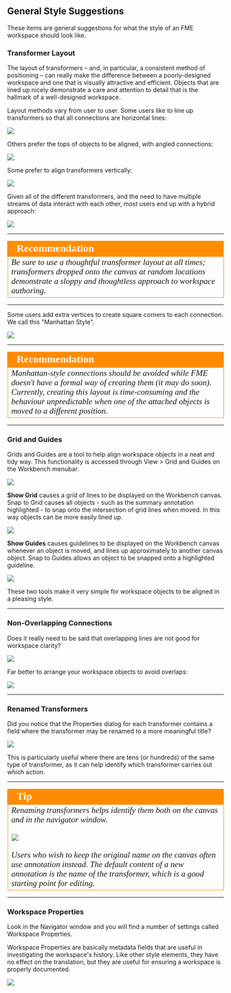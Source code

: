 ## General Style Suggestions ##
These items are general suggestions for what the style of an FME workspace should look like.

### Transformer Layout ###
The layout of transformers – and, in particular, a consistent method of positioning – can really make the difference between a poorly-designed workspace and one that is visually attractive and efficient. Objects that are lined up nicely demonstrate a care and attention to detail that is the hallmark of a well-designed workspace.

Layout methods vary from user to user. Some users like to line up transformers so that all connections are horizontal lines:

![](./Images/Img3.17.StraightConnectionTransformers.png)

Others prefer the tops of objects to be aligned, with angled connections:

![](./Images/Img3.18.AlignedTopTransformers.png)

Some prefer to align transformers vertically:

![](./Images/Img3.19.VerticallyAlignedTransformers.png)

Given all of the different transformers, and the need to have multiple streams of data interact with each other, most users end up with a hybrid approach:

![](./Images/Img3.21.CombinedLayoutMethods.png)


---

<!--Tip Section--> 

<table style="border-spacing: 0px">
<tr>
<td style="vertical-align:middle;background-color:darkorange;border: 2px solid darkorange">
<i class="fa fa-info-circle fa-lg fa-pull-left fa-fw" style="color:white;padding-right: 12px;vertical-align:text-top"></i>
<span style="color:white;font-size:x-large;font-weight: bold;font-family:serif">Recommendation</span>
</td>
</tr>

<tr>
<td style="border: 1px solid darkorange">
<span style="font-family:serif; font-style:italic; font-size:larger">
Be sure to use a thoughtful transformer layout at all times; transformers dropped onto the canvas at random locations demonstrate a sloppy and thoughtless approach to workspace authoring.
</span>
</td>
</tr>
</table>

---

Some users add extra vertices to create square corners to each connection. We call this "Manhattan Style".

![](./Images/Img3.20.ManhattanStyleTransformers.png)

---

<!--Tip Section--> 

<table style="border-spacing: 0px">
<tr>
<td style="vertical-align:middle;background-color:darkorange;border: 2px solid darkorange">
<i class="fa fa-info-circle fa-lg fa-pull-left fa-fw" style="color:white;padding-right: 12px;vertical-align:text-top"></i>
<span style="color:white;font-size:x-large;font-weight: bold;font-family:serif">Recommendation</span>
</td>
</tr>

<tr>
<td style="border: 1px solid darkorange">
<span style="font-family:serif; font-style:italic; font-size:larger">
Manhattan-style connections should be avoided while FME doesn't have a formal way of creating them (it may do soon). Currently, creating this layout is time-consuming and the behaviour unpredictable when one of the attached objects is moved to a different position.
</span>
</td>
</tr>
</table>

---


### Grid and Guides ###
Grids and Guides are a tool to help align workspace objects in a neat and tidy way. This functionality is accessed through View > Grid and Guides on the Workbench menubar.

![](./Images/Img3.24.GridAndGuideMenu.png)

**Show Grid** causes a grid of lines to be displayed on the Workbench canvas. Snap to Grid causes all objects - such as the summary annotation highlighted - to snap onto the intersection of grid lines when moved. In this way objects can be more easily lined up.

![](./Images/Img3.22.GridOptions.png)

**Show Guides** causes guidelines to be displayed on the Workbench canvas whenever an object is moved, and lines up approximately to another canvas object. Snap to Guides allows an object to be snapped onto a highlighted guideline.

![](./Images/Img3.23.GuideOptions.png)

These two tools make it very simple for workspace objects to be aligned in a pleasing style.

---

### Non-Overlapping Connections ###
Does it really need to be said that overlapping lines are not good for workspace clarity?

![](./Images/Img3.25.OverlappingConnections.png)

Far better to arrange your workspace objects to avoid overlaps:

![](./Images/Img3.26.NonOverlappingConnections.png)

---

### Renamed Transformers ###
Did you notice that the Properties dialog for each transformer contains a field where the transformer may be renamed to a more meaningful title?

![](./Images/Img3.27.RenamingTransformers.png)

This is particularly useful where there are tens (or hundreds) of the same type of transformer, as it can help identify which transformer carries out which action.

---

<!--Tip Section--> 

<table style="border-spacing: 0px">
<tr>
<td style="vertical-align:middle;background-color:darkorange;border: 2px solid darkorange">
<i class="fa fa-info-circle fa-lg fa-pull-left fa-fw" style="color:white;padding-right: 12px;vertical-align:text-top"></i>
<span style="color:white;font-size:x-large;font-weight: bold;font-family:serif">Tip</span>
</td>
</tr>

<tr>
<td style="border: 1px solid darkorange">
<span style="font-family:serif; font-style:italic; font-size:larger">
Renaming transformers helps identify them both on the canvas and in the navigator window.
<br><br><img src="./Images/Img3.28.RenamedTransformersInNavigator.png">
<br><br>Users who wish to keep the original name on the canvas often use annotation instead. The default content of a new annotation is the name of the transformer, which is a good starting point for editing.
</span>
</td>
</tr>
</table>

---

### Workspace Properties ###

Look in the Navigator window and you will find a number of settings called Workspace Properties. 

Workspace Properties are basically metadata fields that are useful in investigating the workspace's history. Like other style elements, they have no effect on the translation, but they are useful for ensuring a workspace is properly documented.

![](./Images/Img3.99.WorkspaceProperties.png)


